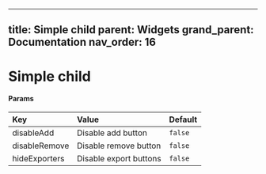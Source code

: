 
---
title: Simple child
parent: Widgets
grand_parent: Documentation
nav_order: 16
---

# Simple child




#### Params

| Key              | Value             | Default           |
|:-----------------|:------------------|:------------------|
| disableAdd       | Disable add button | `false`  |
| disableRemove    | Disable remove button | `false`  |
| hideExporters    | Disable export buttons | `false`  |

